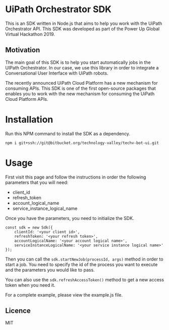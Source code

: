 # UiPath Orchestrator SDK
This is an SDK written in Node.js that aims to help you work with the UiPath Orchestrator API. This SDK was developed as part of the Power Up Global Virtual Hackathon 2019.

## Motivation
The main goal of this SDK is to help you start automatically jobs in the UIPath Orchestrator. In our case, we use this library in order to integrate a Conversational User Interface with UiPath robots.

The recently announced UiPath Cloud Platform has a new mechanism for consuming APIs. This SDK is one of the first open-source packages that enables you to work with the new mechanism for consuming the UiPath Cloud Platform APIs.

# Installation
Run this NPM command to install the SDK as a dependency.

```
npm i git+ssh://git@bitbucket.org/technology-valley/techv-bot-ui.git
```

# Usage
First visit this page and follow the instructions in order the following parameters that you will need:

- client_id
- refresh_token
- account_logical_name
- service_instance_logical_name

Once you have the parameters, you need to initialize the SDK.

```
const sdk = new Sdk({
    clientId: '<your client id>',
    refreshToken: '<your refresh token>',
    accountLogicalName: '<your account logical name>',
    serviceInstanceLogicalName: '<your service instance logical name>'
});
```

Then you can call the ```sdk.startNewJob(processId, args)``` method in order to start a job. You need to specify the id of the process you want to execute and the parameters you would like to pass.

You can also use the ```sdk.refreshAccessToken()``` method to get a new access token when you need it.

For a complete example, please view the example.js file.

## Licence
MIT
